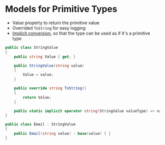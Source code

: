 # Models for Primitive Types

* Value property to return the primitive value
* Overrided `ToString` for easy logging
* [Implicit conversion](https://docs.microsoft.com/en-us/dotnet/csharp/language-reference/operators/user-defined-conversion-operators), so that the type can be used as if it's a primitive type


```csharp
public class StringValue
{
    public string Value { get; }

    public StringValue(string value)
    {
        Value = value;
    }

    public override string ToString()
    {
        return Value;
    }

    public static implicit operator string(StringValue valueType) => valueType.Value;
}

public class Email : StringValue
{
    public Email(string value) : base(value) { }
}

```
